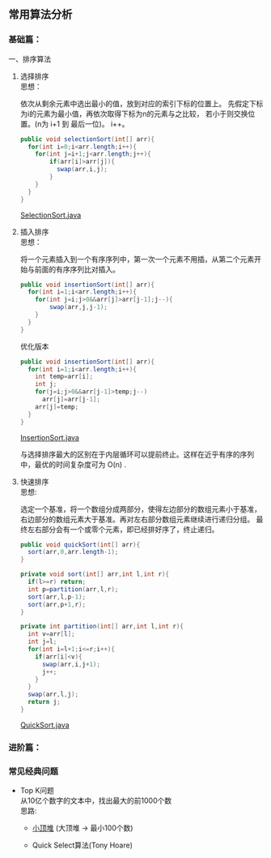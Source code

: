 ## 常用算法分析
### 基础篇：
一、排序算法<br/>
<ol>
<li>选择排序</li>
思想：
  
  依次从剩余元素中选出最小的值，放到对应的索引下标的位置上。
  先假定下标为i的元素为最小值，再依次取得下标为n的元素与之比较，
  若小于则交换位置。(n为 i+1 到 最后一位)。 i++。
  ```java
  public void selectionSort(int[] arr){
    for(int i=0;i<arr.length;i++){
      for(int j=i+1;j<arr.length;j++){
          if(arr[i]>arr[j]){
            swap(arr,i,j);
          }      
      }
    }
  }
  
  ```
  [SelectionSort.java](https://github.com/Egnaxela/java_journey_learning/blob/master/src/com/algorithm/sort/SelectionSort.java)
<li>插入排序</li>
思想：

  将一个元素插入到一个有序序列中，第一次一个元素不用插，从第二个元素开始与前面的有序序列比对插入。
  ```java
  public void insertionSort(int[] arr){
    for(int i=1;i<arr.length;i++){
      for(int j=i;j>0&&arr[j]>arr[j-1];j--){
          swap(arr,j,j-1);      
      }
    }
  }
  ```
  
  优化版本
  ```java
  public void insertionSort(int[] arr){
    for(int i=1;i<arr.length;i++){
      int temp=arr[i];
      int j;
      for(j=i;j>0&&arr[j-1]>temp;j--)
        arr[j]=arr[j-1];
      arr[j]=temp;
    }
  }
  
  ```
  [InsertionSort.java](https://github.com/Egnaxela/java_journey_learning/blob/master/src/com/algorithm/sort/InsertionSort.java)
  
  与选择排序最大的区别在于内层循环可以提前终止。这样在近乎有序的序列中，最优的时间复杂度可为 O(n) .
  
  <li>快速排序</li>
  思想:
  
  选定一个基准，将一个数组分成两部分，使得左边部分的数组元素小于基准，右边部分的数组元素大于基准。再对左右部分数组元素继续进行递归分组。
  最终左右部分会有一个或零个元素，即已经排好序了，终止递归。
  ```java
  public void quickSort(int[] arr){
    sort(arr,0,arr.length-1);
  }
  
  private void sort(int[] arr,int l,int r){
    if(l>=r) return;
    int p=partition(arr,l,r);
    sort(arr,l,p-1);
    sort(arr,p+1,r);
  }
  
  private int partition(int[] arr,int l,int r){
    int v=arr[l];
    int j=l;
    for(int i=l+1;i<=r;i++){
      if(arr[i]<v){
        swap(arr,i,j+1);
        j++;
      }
    }
    swap(arr,l,j);
    return j;
  } 
  ```
  [QuickSort.java](https://github.com/Egnaxela/java_journey_learning/blob/master/src/com/algorithm/sort/QuickSort.java)
  
</ol>

### 进阶篇：


### 常见经典问题
<ul>
<li>Top K问题</li>
从10亿个数字的文本中，找出最大的前1000个数<br/>
思路:

<ul><li>
  
[小顶堆](http://b18d7b23.wiz03.com/share/s/2NznIz3wXkFc23YdT71GMR-R325xFI2vrAe42_axYs3kj9nX) (大顶堆 -> 最小100个数)</li>
<li>Quick Select算法(Tony Hoare)</li>
</ul>

</ul>
